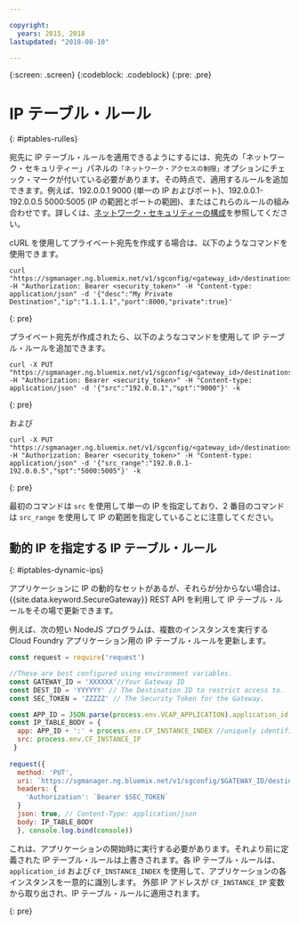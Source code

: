 ```yaml
---

copyright:
  years: 2015, 2018
lastupdated: "2018-08-10"

---
```

{:screen: .screen}
{:codeblock: .codeblock}
{:pre: .pre}

# IP テーブル・ルール
{: #iptables-rulles}

宛先に IP テーブル・ルールを適用できるようにするには、宛先の「ネットワーク・セキュリティー」パネルの`「ネットワーク・アクセスの制限」`オプションにチェック・マークが付いている必要があります。その時点で、適用するルールを追加できます。例えば、192.0.0.1 9000 (単一の IP およびポート)、192.0.0.1-192.0.0.5 5000:5005 (IP の範囲とポートの範囲)、またはこれらのルールの組み合わせです。詳しくは、[ネットワーク・セキュリティーの構成](/docs/services/SecureGateway/securegateway_destination.html#dest-network-security)を参照してください。

cURL を使用してプライベート宛先を作成する場合は、以下のようなコマンドを使用できます。

```
curl "https://sgmanager.ng.bluemix.net/v1/sgconfig/<gateway_id>/destinations" -H "Authorization: Bearer <security_token>" -H "Content-type: application/json" -d '{"desc":"My Private Destination","ip":"1.1.1.1","port":8000,"private":true}'
```
{: pre}

プライベート宛先が作成されたら、以下のようなコマンドを使用して IP テーブル・ルールを追加できます。

```
curl -X PUT "https://sgmanager.ng.bluemix.net/v1/sgconfig/<gateway_id>/destinations/<destination_id>/ipTableRule" -H "Authorization: Bearer <security_token>" -H "Content-type: application/json" -d '{"src":"192.0.0.1","spt":"9000"}' -k
```
{: pre}

および

```
curl -X PUT "https://sgmanager.ng.bluemix.net/v1/sgconfig/<gateway_id>/destinations/<destination_id>/ipTableRule" -H "Authorization: Bearer <security_token>" -H "Content-type: application/json" -d '{"src_range":"192.0.0.1-192.0.0.5","spt":"5000:5005"}' -k
```
{: pre}

最初のコマンドは `src` を使用して単一の IP を指定しており、2 番目のコマンドは `src_range` を使用して IP の範囲を指定していることに注意してください。

## 動的 IP を指定する IP テーブル・ルール
{: #iptables-dynamic-ips}

アプリケーションに IP の動的なセットがあるが、それらが分からない場合は、{{site.data.keyword.SecureGateway}} REST API を利用して IP テーブル・ルールをその場で更新できます。

例えば、次の短い NodeJS プログラムは、複数のインスタンスを実行する Cloud Foundry アプリケーション用の IP テーブル・ルールを更新します。

```javascript
const request = require('request')

//These are best configured using environment variables.
const GATEWAY_ID = 'XXXXXX'//Your Gateway ID
const DEST_ID = 'YYYYYY' // The Destination ID to restrict access to.
const SEC_TOKEN = 'ZZZZZ' // The Security Token for the Gateway.

const APP_ID = JSON.parse(process.env.VCAP_APPLICATION).application_id
const IP_TABLE_BODY = {
  app: APP_ID + ':' + process.env.CF_INSTANCE_INDEX //uniquely identifies the app and instance for ip table rule.
  src: process.env.CF_INSTANCE_IP 
 }
 
request({
  method: 'PUT',
  uri: `https://sgmanager.ng.bluemix.net/v1/sgconfig/$GATEWAY_ID/destinations/$DEST_ID/ipTableRule`
  headers: {
    'Authorization': `Bearer $SEC_TOKEN`
  }
  json: true, // Content-Type: application/json
  body: IP_TABLE_BODY
  }, console.log.bind(console)) 
```

これは、アプリケーションの開始時に実行する必要があります。それより前に定義された IP テーブル・ルールは上書きされます。各 IP テーブル・ルールは、`application_id` および `CF_INSTANCE_INDEX` を使用して、アプリケーションの各インスタンスを一意的に識別します。 外部 IP アドレスが `CF_INSTANCE_IP` 変数から取り出され、IP テーブル・ルールに適用されます。


{: pre}
